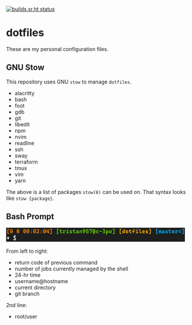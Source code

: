 [![builds.sr.ht status](https://builds.sr.ht/~tristan957/dotfiles.svg)](https://builds.sr.ht/~tristan957/dotfiles?)

# dotfiles

These are my personal configuration files.

## GNU Stow

This repository uses GNU `stow` to manage `dotfiles`.

* alacritty
* bash
* foot
* gdb
* git
* libedit
* npm
* nvim
* readline
* ssh
* sway
* terraform
* tmux
* vim
* yarn

The above is a list of packages `stow(8)` can be used on. That syntax looks like
`stow {package}`.

## Bash Prompt

![Bash Prompt (insert)](prompt.png?raw=true "Bash Prompt")

From left to right:

* return code of previous command
* number of jobs currently managed by the shell
* 24-hr time
* username@hostname
* current directory
* git branch

2nd line:

* root/user
